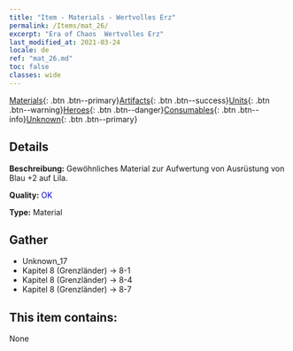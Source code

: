 ```yaml
---
title: "Item - Materials - Wertvolles Erz"
permalink: /Items/mat_26/
excerpt: "Era of Chaos  Wertvolles Erz"
last_modified_at: 2021-03-24
locale: de
ref: "mat_26.md"
toc: false
classes: wide
---
```

 [Materials](/de/Items/){: .btn .btn--primary}[Artifacts](/de/Items/Artifacts/){: .btn .btn--success}[Units](/de/Items/Units/){: .btn .btn--warning}[Heroes](/de/Items/Heroes/){: .btn .btn--danger}[Consumables](/de/Items/Consumables/){: .btn .btn--info}[Unknown](/de/Items/Unknown/){: .btn .btn--primary}

## Details
 **Beschreibung:** Gewöhnliches Material zur Aufwertung von Ausrüstung von Blau +2 auf Lila.

 **Quality:** <span style="color: #0000CD">OK</span>

 **Type:** Material

## Gather

*    Unknown_17 
*    Kapitel 8 (Grenzländer) -> 8-1 
*    Kapitel 8 (Grenzländer) -> 8-4 
*    Kapitel 8 (Grenzländer) -> 8-7 

## This item contains:

  None

